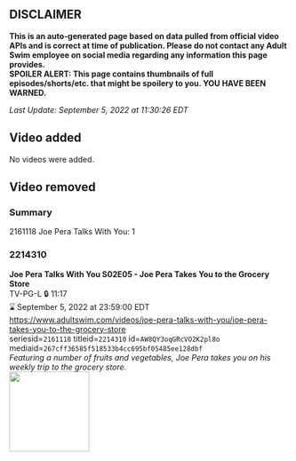 ## DISCLAIMER
**This is an auto-generated page based on data pulled from official video APIs and is correct at time of publication. Please do not contact any Adult Swim employee on social media regarding any information this page provides.**  
**SPOILER ALERT: This page contains thumbnails of full episodes/shorts/etc. that might be spoilery to you. YOU HAVE BEEN WARNED.**  

_Last Update: September 5, 2022 at 11:30:26 EDT_
## Video added
No videos were added.  
## Video removed
### Summary
2161118 Joe Pera Talks With You: 1  
### 2214310
**Joe Pera Talks With You S02E05 - Joe Pera Takes You to the Grocery Store**  
TV-PG-L 🔒 11:17  
⌛ September 5, 2022 at 23:59:00 EDT  
https://www.adultswim.com/videos/joe-pera-talks-with-you/joe-pera-takes-you-to-the-grocery-store  
seriesid=`2161118` titleid=`2214310` id=`AW8QY3oqGRcVO2K2pl8o` mediaid=`267cff36585f518533b4cc695bf05485ee128dbf`  
_Featuring a number of fruits and vegetables, Joe Pera takes you on his weekly trip to the grocery store._  
<a href="https://media.cdn.adultswim.com/uploads/20191216/thumbnails/2_191216152549-joeperatalks_205_dup-20191105.jpg"><img src="https://media.cdn.adultswim.com/uploads/20191216/thumbnails/2_191216152549-joeperatalks_205_dup-20191105.jpg" height="144px" /></a>
